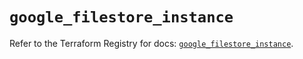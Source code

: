 # `google_filestore_instance`

Refer to the Terraform Registry for docs: [`google_filestore_instance`](https://registry.terraform.io/providers/hashicorp/google-beta/6.9.0/docs/resources/google_filestore_instance).
